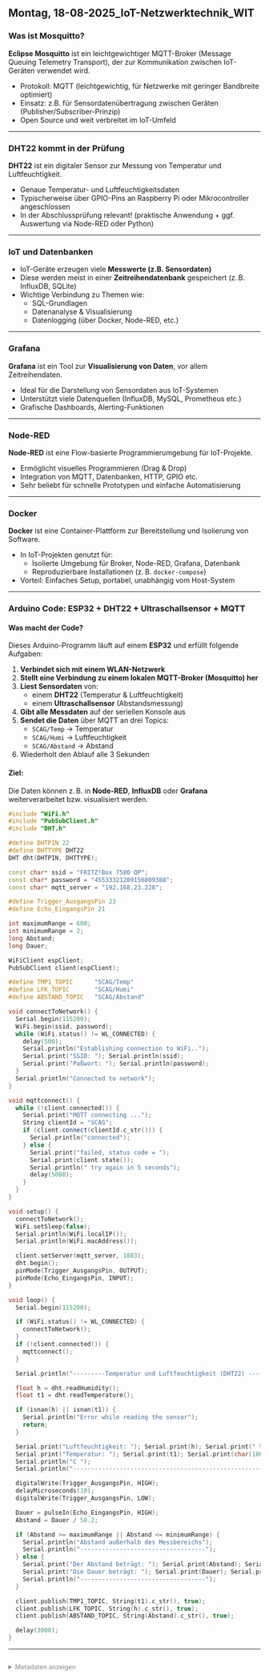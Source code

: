 ﻿## Montag, 18-08-2025_IoT-Netzwerktechnik_WIT

### Was ist Mosquitto?

**Eclipse Mosquitto** ist ein leichtgewichtiger MQTT-Broker (Message Queuing Telemetry Transport), der zur Kommunikation zwischen IoT-Geräten verwendet wird.

- Protokoll: MQTT (leichtgewichtig, für Netzwerke mit geringer Bandbreite optimiert)
- Einsatz: z.B. für Sensordatenübertragung zwischen Geräten (Publisher/Subscriber-Prinzip)
- Open Source und weit verbreitet im IoT-Umfeld

---

### DHT22 kommt in der Prüfung

**DHT22** ist ein digitaler Sensor zur Messung von Temperatur und Luftfeuchtigkeit.

- Genaue Temperatur- und Luftfeuchtigkeitsdaten
- Typischerweise über GPIO-Pins an Raspberry Pi oder Mikrocontroller angeschlossen
- In der Abschlussprüfung relevant! (praktische Anwendung + ggf. Auswertung via Node-RED oder Python)

---

### IoT und Datenbanken

- IoT-Geräte erzeugen viele **Messwerte (z.B. Sensordaten)**
- Diese werden meist in einer **Zeitreihendatenbank** gespeichert (z. B. InfluxDB, SQLite)
- Wichtige Verbindung zu Themen wie:
  - SQL-Grundlagen
  - Datenanalyse & Visualisierung
  - Datenlogging (über Docker, Node-RED, etc.)

---

### Grafana

**Grafana** ist ein Tool zur **Visualisierung von Daten**, vor allem Zeitreihendaten.

- Ideal für die Darstellung von Sensordaten aus IoT-Systemen
- Unterstützt viele Datenquellen (InfluxDB, MySQL, Prometheus etc.)
- Grafische Dashboards, Alerting-Funktionen

---

### Node-RED

**Node-RED** ist eine Flow-basierte Programmierumgebung für IoT-Projekte.

- Ermöglicht visuelles Programmieren (Drag & Drop)
- Integration von MQTT, Datenbanken, HTTP, GPIO etc.
- Sehr beliebt für schnelle Prototypen und einfache Automatisierung

---

### Docker

**Docker** ist eine Container-Plattform zur Bereitstellung und Isolierung von Software.

- In IoT-Projekten genutzt für:
  - Isolierte Umgebung für Broker, Node-RED, Grafana, Datenbank
  - Reproduzierbare Installationen (z. B. `docker-compose`)
- Vorteil: Einfaches Setup, portabel, unabhängig vom Host-System

---

### Arduino Code: ESP32 + DHT22 + Ultraschallsensor + MQTT

#### Was macht der Code?

Dieses Arduino-Programm läuft auf einem **ESP32** und erfüllt folgende Aufgaben:

1. **Verbindet sich mit einem WLAN-Netzwerk**
2. **Stellt eine Verbindung zu einem lokalen MQTT-Broker (Mosquitto) her**
3. **Liest Sensordaten** von:
   - einem **DHT22** (Temperatur & Luftfeuchtigkeit)
   - einem **Ultraschallsensor** (Abstandsmessung)
4. **Gibt alle Messdaten** auf der seriellen Konsole aus
5. **Sendet die Daten** über MQTT an drei Topics:
   - `SCAG/Temp` → Temperatur
   - `SCAG/Humi` → Luftfeuchtigkeit
   - `SCAG/Abstand` → Abstand
6. Wiederholt den Ablauf alle 3 Sekunden

#### Ziel:

Die Daten können z. B. in **Node-RED**, **InfluxDB** oder **Grafana** weiterverarbeitet bzw. visualisiert werden.

```cpp
#include "WiFi.h"
#include "PubSubClient.h"
#include "DHT.h"

#define DHTPIN 22
#define DHTTYPE DHT22
DHT dht(DHTPIN, DHTTYPE);

const char* ssid = "FRITZ!Box 7580 QP";
const char* password = "45533321289156809388";
const char* mqtt_server = "192.168.23.228";

#define Trigger_AusgangsPin 23
#define Echo_EingangsPin 21

int maximumRange = 600;
int minimumRange = 2;
long Abstand;
long Dauer;

WiFiClient espClient;
PubSubClient client(espClient);

#define TMP1_TOPIC      "SCAG/Temp"
#define LFK_TOPIC       "SCAG/Humi"
#define ABSTAND_TOPIC   "SCAG/Abstand"

void connectToNetwork() {
  Serial.begin(115200);
  WiFi.begin(ssid, password);
  while (WiFi.status() != WL_CONNECTED) {
    delay(500);
    Serial.println("Establishing connection to WiFi..");
    Serial.print("SSID: "); Serial.println(ssid);
    Serial.print("Paßwort: "); Serial.println(password);
  }
  Serial.println("Connected to network");
}

void mqttconnect() {
  while (!client.connected()) {
    Serial.print("MQTT connecting ...");
    String clientId = "SCAG";
    if (client.connect(clientId.c_str())) {
      Serial.println("connected");
    } else {
      Serial.print("failed, status code = ");
      Serial.print(client.state());
      Serial.println(" try again in 5 seconds");
      delay(5000);
    }
  }
}

void setup() {
  connectToNetwork();
  WiFi.setSleep(false);
  Serial.println(WiFi.localIP());
  Serial.println(WiFi.macAddress());

  client.setServer(mqtt_server, 1883);
  dht.begin();
  pinMode(Trigger_AusgangsPin, OUTPUT);
  pinMode(Echo_EingangsPin, INPUT);
}

void loop() {
  Serial.begin(115200);

  if (WiFi.status() != WL_CONNECTED) {
    connectToNetwork();
  }
  if (!client.connected()) {
    mqttconnect();
  }

  Serial.println("---------Temperatur und Luftfeuchtigkeit (DHT22) ----------");

  float h = dht.readHumidity();
  float t1 = dht.readTemperature();

  if (isnan(h) || isnan(t1)) {
    Serial.println("Error while reading the sensor");
    return;
  }

  Serial.print("Luftfeuchtigkeit: "); Serial.print(h); Serial.print(" %\t");
  Serial.print("Temperatur: "); Serial.print(t1); Serial.print(char(186));
  Serial.println("C ");
  Serial.println("-----------------------------------------------------------\n");

  digitalWrite(Trigger_AusgangsPin, HIGH);
  delayMicroseconds(10);
  digitalWrite(Trigger_AusgangsPin, LOW);

  Dauer = pulseIn(Echo_EingangsPin, HIGH);
  Abstand = Dauer / 58.2;

  if (Abstand >= maximumRange || Abstand <= minimumRange) {
    Serial.println("Abstand außerhalb des Messbereichs");
    Serial.println("-----------------------------------");
  } else {
    Serial.print("Der Abstand beträgt: "); Serial.print(Abstand); Serial.println(" cm");
    Serial.print("Die Dauer beträgt: "); Serial.print(Dauer); Serial.println(" ms");
    Serial.println("-----------------------------------");
  }

  client.publish(TMP1_TOPIC, String(t1).c_str(), true);
  client.publish(LFK_TOPIC, String(h).c_str(), true);
  client.publish(ABSTAND_TOPIC, String(Abstand).c_str(), true);

  delay(3000);
}
```

---

<details style="margin-top: 2em;">
<summary style="font-size: 0.9em; color: #888;">Metadaten anzeigen</summary>
<p style="font-size: 0.85em; color: grey;">
Teil der FIAE-Umschulung (2025–2027) am BFW Mühlenbeck.<br>
Diese Mitschrift entstand im Unterricht am 18.08.2025 mit WIT.<br>
Sie basiert auf gemeinsam erarbeiteten Inhalten und ergänzenden Übungsbeispielen vom 18.08.2025.<br><br>
Die Version wurde inhaltlich überarbeitet, strukturell optimiert und technisch ergänzt,<br>
um Lernerfolg, Prüfungsrelevanz und Nachvollziehbarkeit zu fördern.<br><br>
Öffentlich dokumentiert zur Wiederholung, Prüfungsvorbereitung und als Orientierungshilfe für Dritte.<br><br>
Quelle: Eigene Mitschrift & Unterrichtsinhalte<br>
Autor: Sean Conroy<br>
Lizenz: [CC BY-NC-SA 4.0](https://creativecommons.org/licenses/by-nc-sa/4.0/)
</p>
</details>
